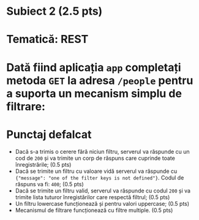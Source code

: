 # Subiect 2 (2.5 pts)
# Tematică: REST

# Dată fiind aplicația `app` completați metoda `GET` la adresa `/people` pentru a suporta un mecanism simplu de filtrare:

# Punctaj defalcat
- Dacă s-a trimis o cerere fără niciun filtru, serverul va răspunde cu un cod de `200` și va trimite un corp de răspuns care cuprinde toate înregistrările; (0.5 pts)
- Dacă se trimite un filtru cu valoare vidă serverul va răspunde cu `{"message": "one of the filter keys is not defined"}`. Codul de răspuns va fi: `400`; (0.5 pts)
- Dacă se trimite un filtru valid, serverul va răspunde cu codul `200` și va trimite lista tuturor înregistărilor care respectă filtrul; (0.5 pts)
- Un filtru lowercase funcționează și pentru valori uppercase; (0.5 pts)
- Mecanismul de filtrare funcționează cu filtre multiple. (0.5 pts)